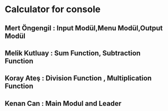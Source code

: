  # Calculator for console
 ## Mert Öngengil : Input Modül,Menu Modül,Output Modül
 ## Melik Kutluay : Sum Function,	Subtraction Function
 ## Koray Ateş    : Division Function , Multiplication Function
 ## Kenan Can     : Main Modul and Leader
